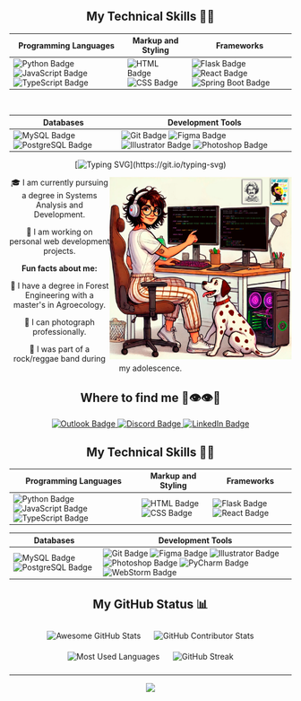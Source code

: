 <div align="left">

<div align="center">

## My Technical Skills 👩‍💻

| Programming Languages | Markup and Styling | Frameworks |
| --------------------- | ------------------ | ---------- |
| ![Python Badge](https://img.shields.io/badge/Python-000?style=for-the-badge&logo=python&logoColor=30A3DC) ![JavaScript Badge](https://img.shields.io/badge/JavaScript-000?style=for-the-badge&logo=javascript&logoColor=30A3DC) ![TypeScript Badge](https://img.shields.io/badge/TypeScript-000?style=for-the-badge&logo=typescript&logoColor=30A3DC) | ![HTML Badge](https://img.shields.io/badge/HTML-000?style=for-the-badge&logo=html5&logoColor=30A3DC) ![CSS Badge](https://img.shields.io/badge/CSS-000?style=for-the-badge&logo=css3&logoColor=30A3DC) | ![Flask Badge](https://img.shields.io/badge/Flask-000?style=for-the-badge&logo=flask&logoColor=30A3DC) ![React Badge](https://img.shields.io/badge/React-000?style=for-the-badge&logo=react&logoColor=30A3DC) ![Spring Boot Badge](https://img.shields.io/badge/Spring_Boot-000?style=for-the-badge&logo=springboot&logoColor=30A3DC) |

<br/>

| Databases | Development Tools |
| --------- | ------------------ |
| ![MySQL Badge](https://img.shields.io/badge/MySQL-000?style=for-the-badge&logo=mysql&logoColor=30A3DC) ![PostgreSQL Badge](https://img.shields.io/badge/PostgreSQL-000?style=for-the-badge&logo=postgresql&logoColor=30A3DC) | ![Git Badge](https://img.shields.io/badge/Git-000?style=for-the-badge&logo=git&logoColor=30A3DC) ![Figma Badge](https://img.shields.io/badge/Figma-000?style=for-the-badge&logo=figma&logoColor=30A3DC) ![Illustrator Badge](https://img.shields.io/badge/Illustrator-000?style=for-the-badge&logo=adobeillustrator&logoColor=30A3DC) ![Photoshop Badge](https://img.shields.io/ba)

<div align="center">
  
[![Typing SVG](https://readme-typing-svg.demolab.com?font=Fira+Code&pause=1000&color=6E3FF7&random=false&width=435&lines=Hello%2C+welcome!+My+name+is+Maeli.;I+am+a+FullStack+developer!)](https://git.io/typing-svg)
</div>

<img src="assets/images/capa.png" alt="illustration of a computer" min-width="325px" max-width="325px" width="325px" align="right">

🎓 I am currently pursuing a degree in Systems Analysis and Development.

💼 I am working on personal web development projects.

**Fun facts about me:**

🌳 I have a degree in Forest Engineering with a master's in Agroecology.

📸 I can photograph professionally.

🎤 I was part of a rock/reggae band during my adolescence.



<h2>Where to find me <span>🍃👁👁🍃</span></h2>

<div align="center">
  <a href="mailto:maeli.palharini@hotmail.com" title="Outlook">
    <img src="https://img.shields.io/badge/-Outlook-0078D4?style=for-the-badge&labelColor=0078D4&logo=microsoftoutlook&logoColor=white" alt="Outlook Badge" />
  </a>
  <a href="https://discord.gg/6MmJtVPp" title="Discord">
    <img src="https://img.shields.io/badge/Discord-%237289DA.svg?logo=discord&logoColor=white&style=for-the-badge" alt="Discord Badge" />
  </a>
  <a href="https://linkedin.com/in/maeli-palharini/" title="LinkedIn">
    <img src="https://img.shields.io/badge/LinkedIn-%230077B5.svg?logo=linkedin&logoColor=white&style=for-the-badge" alt="LinkedIn Badge" />
  </a>
</div>

## My Technical Skills 👩‍💻

<div align="center">
  
| Programming Languages | Markup and Styling | Frameworks |
| --------------------- | ------------------ | ---------- |
| ![Python Badge](https://img.shields.io/badge/Python-000?style=for-the-badge&logo=python&logoColor=30A3DC) ![JavaScript Badge](https://img.shields.io/badge/JavaScript-000?style=for-the-badge&logo=javascript&logoColor=30A3DC) ![TypeScript Badge](https://img.shields.io/badge/TypeScript-000?style=for-the-badge&logo=typescript&logoColor=30A3DC) | ![HTML Badge](https://img.shields.io/badge/HTML-000?style=for-the-badge&logo=html5&logoColor=30A3DC) ![CSS Badge](https://img.shields.io/badge/CSS-000?style=for-the-badge&logo=css3&logoColor=30A3DC) | ![Flask Badge](https://img.shields.io/badge/Flask-000?style=for-the-badge&logo=flask&logoColor=30A3DC) ![React Badge](https://img.shields.io/badge/React-000?style=for-the-badge&logo=react&logoColor=30A3DC) |
</div>

<div align="center">
  
| Databases | Development Tools |
| --------- | ------------------ |
| ![MySQL Badge](https://img.shields.io/badge/MySQL-000?style=for-the-badge&logo=mysql&logoColor=30A3DC) ![PostgreSQL Badge](https://img.shields.io/badge/PostgreSQL-000?style=for-the-badge&logo=postgresql&logoColor=30A3DC) | ![Git Badge](https://img.shields.io/badge/Git-000?style=for-the-badge&logo=git&logoColor=30A3DC) ![Figma Badge](https://img.shields.io/badge/Figma-000?style=for-the-badge&logo=figma&logoColor=30A3DC) ![Illustrator Badge](https://img.shields.io/badge/Illustrator-000?style=for-the-badge&logo=adobeillustrator&logoColor=30A3DC) ![Photoshop Badge](https://img.shields.io/badge/Photoshop-000?style=for-the-badge&logo=adobephotoshop&logoColor=30A3DC) ![PyCharm Badge](https://img.shields.io/badge/PyCharm-000?style=for-the-badge&logo=pycharm&logoColor=30A3DC) ![WebStorm Badge](https://img.shields.io/badge/WebStorm-000?style=for-the-badge&logo=webstorm&logoColor=30A3DC) |

</div>


## My GitHub Status 📊

<div style="display: center">
  <img width="41%" height="195px" src="https://awesome-github-stats.azurewebsites.net/user-stats/MaeliPalharini?cardType=github&Background=0D1117&Text=00BFBF&Title=9C55DF&Border=6932f5&Ring=C77DFF" alt="Awesome GitHub Stats" style="margin: 10px;" />

  <img width="41%" height="195px" src="https://github-contributor-stats.vercel.app/api?username=MaeliPalharini&limit=5&theme=radical&combine_all_yearly_contributions=true&bg_color=0d1117&title_color=9C55DF&text_color=00BFBF&border_color=6932f5" alt="GitHub Contributor Stats" style="margin: 10px;" />

  <img width="41%" height="195px" src="https://github-readme-stats.vercel.app/api/top-langs/?username=MaeliPalharini&layout=compact&hide_border=false&bg_color=0d1117&title_color=9C55DF&text_color=00BFBF&border_color=6932f5" alt="Most Used Languages" style="margin: 10px;" />

  <img width="41%" height="195px" src="https://github-readme-streak-stats.herokuapp.com/?user=MaeliPalharini&theme=radical&background=0d1117&border=6932f5&stroke=6932f5&ring=C77DFF&fire=C77DFF&currStreakLabel=00BFBF&sideNums=00BFBF&currStreakNum=00BFBF&dates=00BFBF" alt="GitHub Streak" style="margin: 10px;" />
</div>


---
<div align="center">
  
[![](https://visitcount.itsvg.in/api?id=MaeliPalharini&icon=10&color=11)](https://visitcount.itsvg.in)
</div>
